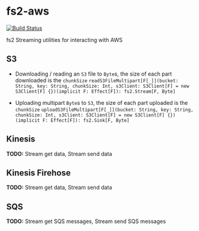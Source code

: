 # fs2-aws
[![Build Status](https://travis-ci.com/dmateusp/fs2-aws.svg?branch=master)](https://travis-ci.com/dmateusp/fs2-aws)


fs2 Streaming utilities for interacting with AWS

## S3
* Downloading / reading an `S3` file to `Byte`s, the size of each part downloaded is the `chunkSize`
`readS3FileMultipart[F[_]](bucket: String, key: String, chunkSize: Int, s3Client: S3Client[F] = new S3Client[F] {})(implicit F: Effect[F]): fs2.Stream[F, Byte]`

* Uploading multipart `Byte`s to `S3`, the size of each part uploaded is the `chunkSize` `uploadS3FileMultipart[F[_]](bucket: String, key: String, chunkSize: Int, s3Client: S3Client[F] = new S3Client[F] {})(implicit F: Effect[F]): fs2.Sink[F, Byte]`

## Kinesis
**TODO:** Stream get data, Stream send data

## Kinesis Firehose
**TODO:** Stream get data, Stream send data

## SQS
**TODO:** Stream get SQS messages, Stream send SQS messages